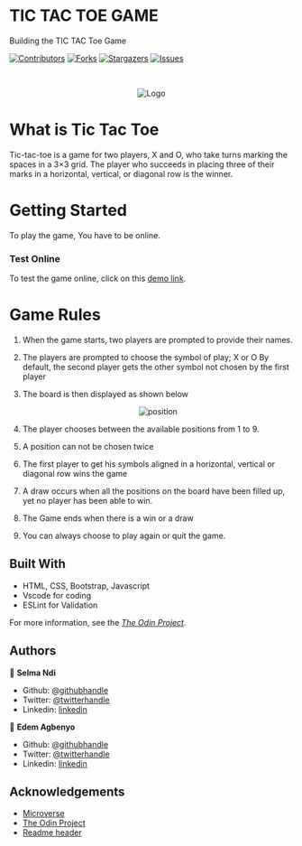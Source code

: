 # TIC TAC TOE GAME
Building the TIC TAC Toe Game

[![Contributors][contributors-shield]][contributors-url]
[![Forks][forks-shield]][forks-url]
[![Stargazers][stars-shield]][stars-url]
[![Issues][issues-shield]][issues-url]


<!-- PROJECT LOGO -->
<br />
<p align="center">
    <img src="./docs/tictac.jpeg" alt="Logo">
    </p>

# What is Tic Tac Toe
  Tic-tac-toe is a game for two players, X and O, who take turns marking the spaces in a 3×3 grid.
  The player who succeeds in placing three of their marks in a horizontal, vertical, or diagonal row is the winner.


# Getting Started
To play the game, You have to be online.

### Test Online
To test the game online, click on this [demo link](https://datagirlcmr.github.io/Game-Tic-Tac-Toe-/).

# Game Rules
1. When the game starts, two players are prompted to provide their names.   
2. The players are prompted to choose the symbol of play; X or O 
    By default, the second player gets the other symbol not chosen by the first player
  
3. The board is then displayed as shown below

   <p align="center">
    <img src="./docs/position.jpeg" alt="position">
    </p>
    
4. The player chooses between the available positions from 1 to 9.
    
5. A position can not be chosen twice
   
6. The first player to get his symbols aligned in a horizontal, vertical or diagonal row wins the game

7. A draw occurs when all the positions on the board have been filled up, yet no player has been able to win.
   
8. The Game ends when there is a win or a draw
 
9. You can always choose to play again or quit the game.
   
## Built With

- HTML, CSS, Bootstrap, Javascript
- Vscode for coding
- ESLint for Validation

For more information, see the
[*The Odin Project*](https://www.theodinproject.com/courses/javascript/lessons/tic-tac-toe-javascript).
## Authors

👤 **Selma Ndi**

- Github: [@githubhandle](https://github.com/Datagirlcmr)
- Twitter: [@twitterhandle](https://twitter.com/SelmaNdi)
- Linkedin: [linkedin](https://www.linkedin.com/in/selma-ndi-datagirl-imba-8976ab32/)

👤 **Edem Agbenyo**

- Github: [@githubhandle](https://github.com/edemagbenyo )
- Twitter: [@twitterhandle](https://twitter.com/edemAgbenyo)
- Linkedin: [linkedin](https://www.linkedin.com/in/edemagbenyo/)


<!-- ACKNOWLEDGEMENTS -->
## Acknowledgements
* [Microverse](https://www.microverse.org/)
* [The Odin Project](https://www.theodinproject.com/)
* [Readme header](https://github.com/collinsugwu/Microverse201-Enumerable-Methods)

<!-- MARKDOWN LINKS & IMAGES -->
<!-- https://www.markdownguide.org/basic-syntax/#reference-style-links -->
[contributors-shield]: https://img.shields.io/github/contributors/othneildrew/Best-README-Template.svg?style=flat-square
[contributors-url]: https://github.com/Datagirlcmr/Game-Tic-Tac-Toe-/graphs/contributors
[forks-shield]: https://img.shields.io/github/forks/Datagirlcmr/Game-Tic-Tac-Toe-
[forks-url]: https://github.com/Datagirlcmr/Game-Tic-Tac-Toe-/network/members
[stars-shield]: https://img.shields.io/github/stars/Datagirlcmr/Game-Tic-Tac-Toe-
[stars-url]: https://github.com/Datagirlcmr/Game-Tic-Tac-Toe-/stargazers
[issues-shield]: https://img.shields.io/github/issues/Datagirlcmr/Game-Tic-Tac-Toe-
[issues-url]: https://github.com/Datagirlcmr/Game-Tic-Tac-Toe-/issues
